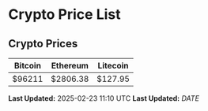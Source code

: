 # Crypto Price List

## Crypto Prices
| Bitcoin | Ethereum | Litecoin |
| ------- | -------- | -------- |
| $96211 | $2806.38 | $127.95 |
**Last Updated:** 2025-02-23 11:10 UTC
**Last Updated:** $DATE$
